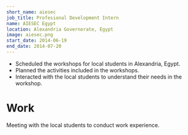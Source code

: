 ```yaml
---
short_name: aiesec
job_title: Profesional Development Intern
name: AIESEC Egypt
location: Alexandria Governorate, Egypt
image: aiesec.png
start_date: 2014-06-19
end_date: 2014-07-20
---
```


* Scheduled the workshops for local students in Alexandria, Egypt.
* Planned the activities included in the workshops.
* Interacted with the local students to understand their needs in the workshop.

# Work

Meeting with the local students to conduct work experience.
